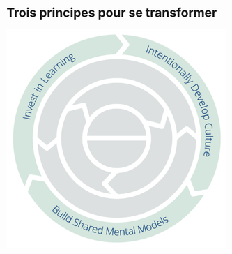 # Trois principes pour se transformer


![Trois principes pour se transformer : investir dans l'apprentissage - Développer délibérément la culture - Construire des modèles mentaux partagés](img/csf/csf-light-transformation.png)
